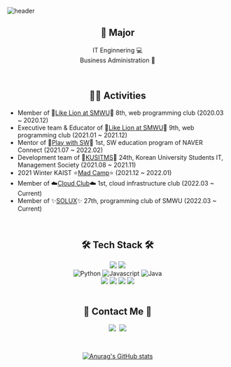
![header](https://capsule-render.vercel.app/api?type=waving&color=auto&height=300&section=header&text=Jeongin%20Yoon&fontSize=90)

<div align="center">

## 🏫 Major 
IT Enginnering 💻 <br/>
Business Administration 💼
   
   <br/>
 </div>

<div align="center">

## 👩‍💻 Activities    </div>

<!--

| Activity | Position | Duration | Description |
|---|---|---|---|
| [Like Lion](https://www.likelion.net/univ) at SMWU 8th | Member | 2020.03-2020.12 | Web Programming Club |
| [Like Lion](https://www.likelion.net/univ) at SMWU 9th | Executive Team & Educator | 2021.01-2021.12 | Web Programming Club |
|[Play with SW](https://www.playsw.or.kr/main) | Mentor | 2021.07-2022.02| SW Eductaion Program of NAVER Connect
| [KUSITMS](https://cafe.naver.com/kusitms) | Development Team | 2021.08-2021.11 | Korean University Students IT, Management Society |
| [SMARTeer](https://www.instagram.com/smwu_smarteer/) | Team Leader of Education team | 2021.01-2021.12 | Leadership group(Volunteering club) of SMWU Library
| 2021 Winter [Mad Camp](https://madcamp.io/)| Development Team | 2021.12-2022.01 | Programming Camp
-->
* Member of 🦁[Like Lion at SMWU](https://www.likelion.net/univ)🦁 8th, web programming club (2020.03 ~ 2020.12)
* Executive team & Educator of 🦁[Like Lion at SMWU](https://www.likelion.net/univ)🦁 9th, web programming club (2021.01 ~ 2021.12)
* Mentor of 🤖[Play with SW](https://www.playsw.or.kr/main)🤖 1st, SW education program of NAVER Connect (2021.07 ~ 2022.02)
* Development team of 🔗[KUSITMS](https://cafe.naver.com/kusitms)🔗 24th, Korean University Students IT, Management Society (2021.08 ~ 2021.11)
* 2021 Winter KAIST ⭐️[Mad Camp](https://madcamp.io/)⭐️ (2021.12 ~ 2022.01)
* Member of ☁️[Cloud Club](https://cloudclub.notion.site/cloudclub/Cloud-Club-1-39782e4d00f24b07aea8484e5a86110e)☁️ 1st, cloud infrastructure club (2022.03 ~ Current)
* Member of ✨[SOLUX](https://www.instagram.com/only_solux/)✨ 27th, programming club of SMWU (2022.03 ~ Current)
<!--* Team leader of 📚[SMARTeer](https://cafe.naver.com/smarteer)📚 Education team, Leadership group of SMWU Library (2021.01 ~ 2021.12)
* Member of 📚[SMARTeer](https://cafe.naver.com/smarteer)📚 Education team & Global team, Leadership group of SMWU Library (2020.04 ~ 2021.12)-->


<div align="center">
<br/>

## 🛠 Tech Stack 🛠
<p>

 
<img src="https://img.shields.io/badge/Django-092E20?style=for-thebadge&logo=Django&logoColor=white"/>
<img src="https://img.shields.io/badge/Node.js-339933?style=for-thebadge&logo=Node.js&logoColor=white"/>
<!--<img src="https://img.shields.io/badge/-React-61DAFB?logo=react&logoColor=white"/>-->

<br/>
<img alt="Python" src ="https://img.shields.io/badge/Python-3776AB?&style=for-thebadge&logo=Python&logoColor=white"/>
<img alt="Javascript" src ="https://img.shields.io/badge/Javascript-F7DF1E.svg?&style=for-thebadge&logo=Javascript&logoColor=white"/>
<img alt="Java" src="https://img.shields.io/badge/Java-007396.svg?&style=for-thebadge&logo=Java&logoColor=white"/> 
<!--<img alt="C" src ="https://img.shields.io/badge/C-A8B9CC.svg?&style=for-the badge&logo=C&logoColor=white"/> 
<img alt="C++" src ="https://img.shields.io/badge/C++-00599C.svg?&style=for-the badge&logo=C%2B%2B&logoColor=white"/>-->
<br/>
   
<img src="https://img.shields.io/badge/MongoDB-47A248?style=for-thebadge&logo=MongoDB&logoColor=white"/>
<img src="https://img.shields.io/badge/Mysql-E6B91E?style=for-thebadge&logo=MySql&logoColor=white"/>
<img src="https://img.shields.io/badge/github-181717?style=for-thebadge&logo=github&logoColor=white"/>
<img src="https://img.shields.io/badge/git-F05032?style=for-thebadge&logo=git&logoColor=white"/>

   <br/>
   
<br/>
   
   </p>

</div>


<div align="center">

## 🌈 Contact Me 🌈
<p align="center">
  <a href="https://www.instagram.com/j_nini99/"><img src="https://img.shields.io/badge/Instagram-E4405F?style=for-thebadge&logo=Instagram&logoColor=white&link=https://www.instagram.com/j_nini99/"/></a>&nbsp
  <a href="mailto:yoonjeongin@sookmyung.ac.kr"><img src="https://img.shields.io/badge/Gmail-d14836?style=for-thebadge&logo=Gmail&logoColor=white&link=yoonjeongin@sookmyung.ac.kr"/></a>
</p>
   <br/>


[![Anurag's GitHub stats](https://github-readme-stats.vercel.app/api?username=JeongIn37)](https://github.com/anuraghazra/github-readme-stats)

</div>
